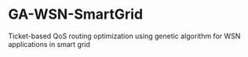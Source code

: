 # GA-WSN-SmartGrid
 Ticket-based QoS routing optimization using genetic algorithm for WSN applications in smart grid
